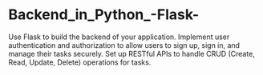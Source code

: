 # Backend_in_Python_-Flask-
Use Flask to build the backend of your application. Implement user authentication and authorization to allow users to sign up, sign in, and manage their tasks securely. Set up RESTful APIs to handle CRUD (Create, Read, Update, Delete) operations for tasks.
